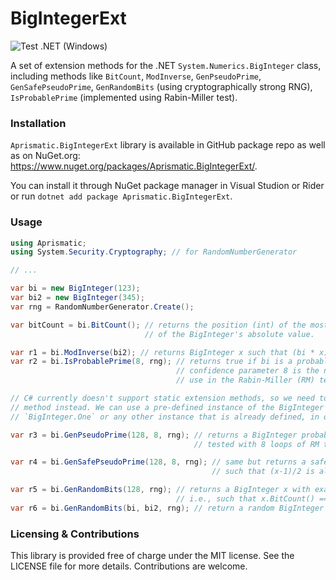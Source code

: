 # BigIntegerExt

![Test .NET (Windows)](https://github.com/aprismatic/bigintegerext/workflows/Test%20.NET%20(Windows)/badge.svg?branch=master)

A set of extension methods for the .NET `System.Numerics.BigInteger` class, including methods like `BitCount`, `ModInverse`, `GenPseudoPrime`, `GenSafePseudoPrime`, `GenRandomBits` (using cryptographically strong RNG), `IsProbablePrime` (implemented using Rabin-Miller test).

### Installation

`Aprismatic.BigIntegerExt` library is available in GitHub package repo as well as on NuGet.org: <https://www.nuget.org/packages/Aprismatic.BigIntegerExt/>.

You can install it through NuGet package manager in Visual Studion or Rider or run `dotnet add package Aprismatic.BigIntegerExt`.

### Usage

```csharp
using Aprismatic;
using System.Security.Cryptography; // for RandomNumberGenerator

// ...

var bi = new BigInteger(123);
var bi2 = new BigInteger(345);
var rng = RandomNumberGenerator.Create();

var bitCount = bi.BitCount(); // returns the position (int) of the most significant bit
                              // of the BigInteger's absolute value.

var r1 = bi.ModInverse(bi2); // returns BigInteger x such that (bi * x) % bi2 == 1
var r2 = bi.IsProbablePrime(8, rng); // returns true if bi is a probable prime, false otherwise
                                     // confidence parameter 8 is the number of iterations to
                                     // use in the Rabin-Miller (RM) test

// C# currently doesn't support static extension methods, so we need to use the instance
// method instead. We can use a pre-defined instance of the BigInteger class such as
// `BigInteger.One` or any other instance that is already defined, in our case - `bi` or `bi2`

var r3 = bi.GenPseudoPrime(128, 8, rng); // returns a BigInteger probable prime of 128 bits
                                         // tested with 8 loops of RM test; doesn't change `bi`

var r4 = bi.GenSafePseudoPrime(128, 8, rng); // same but returns a safe prime (i.e., a prime x
                                             // such that (x-1)/2 is also prime)

var r5 = bi.GenRandomBits(128, rng); // returns a BigInteger x with exaxctly 128 random bits,
                                     // i.e., such that x.BitCount() == 128
var r6 = bi.GenRandomBits(bi, bi2, rng); // return a random BigInteger x such that bi ≤ x < bi2
```

### Licensing & Contributions

This library is provided free of charge under the MIT license. See the LICENSE file for more details. Contributions are welcome.
